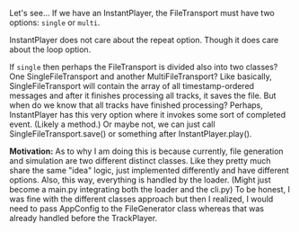 Let's see... If we have an InstantPlayer, the FileTransport must have two options: `single` or `multi`.

InstantPlayer does not care about the repeat option. Though it does care about the loop option.

If `single` then perhaps the FileTransport is divided also into two classes? One SingleFileTransport and another MultiFileTransport? Like basically, SingleFileTransport will contain the array of all timestamp-ordered messages and after it finishes processing all tracks, it saves the file. But when do we know that all tracks have finished processing? Perhaps, InstantPlayer has this very option where it invokes some sort of completed event. (Likely a method.) Or maybe not, we can just call SingleFileTransport.save() or something after InstantPlayer.play().

**Motivation:** As to why I am doing this is because currently, file generation and simulation are two different distinct classes. Like they pretty much share the same "idea" logic, just implemented differently and have different options. Also, this way, everything is handled by the loader. (Might just become a main.py integrating both the loader and the cli.py) To be honest, I was fine with the different classes approach but then I realized, I would need to pass AppConfig to the FileGenerator class whereas that was already handled before the TrackPlayer.
